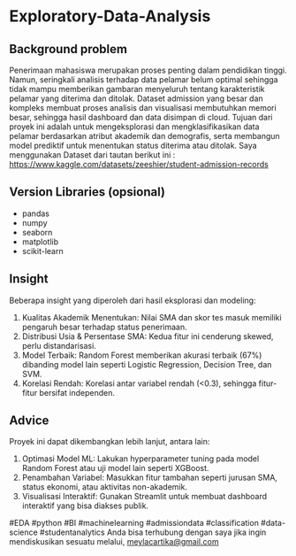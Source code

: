 # Exploratory-Data-Analysis
## Background problem
Penerimaan mahasiswa merupakan proses penting dalam pendidikan tinggi. Namun, seringkali analisis terhadap data pelamar belum optimal sehingga tidak mampu memberikan gambaran menyeluruh tentang karakteristik pelamar yang diterima dan ditolak. Dataset admission yang besar dan kompleks membuat proses analisis dan visualisasi membutuhkan memori besar, sehingga hasil dashboard dan data disimpan di cloud. Tujuan dari proyek ini adalah untuk mengeksplorasi dan mengklasifikasikan data pelamar berdasarkan atribut akademik dan demografis, serta membangun model prediktif untuk menentukan status diterima atau ditolak. Saya menggunakan Dataset dari tautan berikut ini : https://www.kaggle.com/datasets/zeeshier/student-admission-records

## Version Libraries (opsional)
- pandas
- numpy
- seaborn
- matplotlib
- scikit-learn

## Insight
Beberapa insight yang diperoleh dari hasil eksplorasi dan modeling:
1. Kualitas Akademik Menentukan: Nilai SMA dan skor tes masuk memiliki pengaruh besar terhadap status penerimaan.
2. Distribusi Usia & Persentase SMA: Kedua fitur ini cenderung skewed, perlu distandarisasi.
3. Model Terbaik: Random Forest memberikan akurasi terbaik (67%) dibanding model lain seperti Logistic Regression, Decision Tree, dan SVM.
4. Korelasi Rendah: Korelasi antar variabel rendah (<0.3), sehingga fitur-fitur bersifat independen.

## Advice
Proyek ini dapat dikembangkan lebih lanjut, antara lain:
1. Optimasi Model ML: Lakukan hyperparameter tuning pada model Random Forest atau uji model lain seperti XGBoost.
2. Penambahan Variabel: Masukkan fitur tambahan seperti jurusan SMA, status ekonomi, atau aktivitas non-akademik.
3. Visualisasi Interaktif: Gunakan Streamlit untuk membuat dashboard interaktif yang bisa diakses publik.
   
#EDA #python #BI #machinelearning #admissiondata #classification #data-science #studentanalytics
Anda bisa terhubung dengan saya jika ingin mendiskusikan sesuatu melalui, meylacartika@gmail.com
